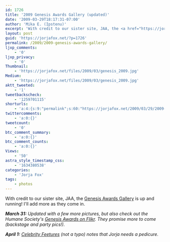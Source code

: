 ```yaml
---
id: 1726
title: '2009 Genesis Awards Gallery (updated)'
date: '2009-03-29T18:17:31-07:00'
author: 'Mika E. (Ipstenu)'
excerpt: 'With credit to our sister site, JAA, the <a href="https://jorjafox.net/gallery/awards/pub/20090329-ga/">Genesis Awards Gallery</a> is up and running!  I''ll add more as they come in.'
layout: post
guid: 'https://jorjafox.net/?p=1726'
permalink: /2009/2009-genesis-awards-gallery/
ljxp_comments:
    - '0'
ljxp_privacy:
    - '0'
Thumbnail:
    - 'https://jorjafox.net/files/2009/03/genesis_2009.jpg'
Medium:
    - 'https://jorjafox.net/files/2009/03/genesis_2009.jpg'
aktt_tweeted:
    - '1'
tweetbackscheck:
    - '1259701115'
shorturls:
    - 'a:4:{s:9:"permalink";s:60:"https://jorjafox.net/2009/03/29/2009-genesis-awards-gallery/";s:7:"tinyurl";s:25:"http://tinyurl.com/cjs4zd";s:4:"isgd";s:18:"http://is.gd/5399f";s:5:"bitly";s:20:"http://bit.ly/6s5q0u";}'
twittercomments:
    - 'a:0:{}'
tweetcount:
    - '0'
btc_comment_summary:
    - 'a:0:{}'
btc_comment_counts:
    - 'a:0:{}'
Views:
    - '50'
astra_style_timestamp_css:
    - '1634380538'
categories:
    - 'Jorja Fox'
tags:
    - photos
---
```


With credit to our sister site, JAA, the <a href="https://jorjafox.net/gallery/awards/pub/20090329-ga/">Genesis Awards Gallery</a> is up and running!  I'll add more as they come in.

_**March 31:** Updated with a few more pictures, but also check out the Humane Society's <a href="http://www.flickr.com/photos/humanesociety/sets/72157616047971433/detail/">Genesis Awards on Flikr</a>.  They promise more to come (backstage and party pics!)._

_**April 1:** <a href="http://www.celebrityfeetures.com/?p=6653">Celebrity Feetures</a> (not a typo) notes that Jorja needs a pedicure._
